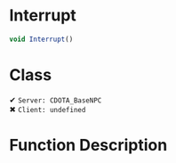 # Interrupt
```js
void Interrupt()
```
# Class
✔ `Server: CDOTA_BaseNPC`  
✖ `Client: undefined`  

# Function Description

